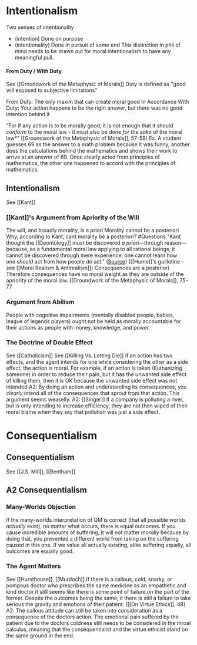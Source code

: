 # Intentionalism

Two senses of intentionality
- (intention) Done on purpose
- (intentionality) Done in pursuit of some end
	This distinction in phil of mind needs to be drawn out for moral intentionalism to have any meaningful pull.

#### From Duty / With Duty
See [[Groundwork of the Metaphysic of Morals]]
Duty is defined as "good will exposed to subjective limitations"

From Duty: The only maxim that can create moral good
In Accordance With Duty: Your action happens to be the right answer, but there was no good intention behind it

"For if any action is to be morally good, it is not enough that it should *conform* to the moral law - it must also be done *for the sake* of the moral law*" [[Groundwork of the Metaphysic of Morals]], 57-58)
	Ex. A student guesses 69 as the answer to a math problem because it was funny, another does the calculations behind the mathematics and shows their work to arrive at an answer of 69. Once clearly acted from principles of mathematics, the other one happened to accord with the principles of mathematics.

## Intentionalism
See [[Kant]]

### [[Kant]]'s Argument from Apriority of the Will
The will, and broadly morality, is a priori
Morality cannot be a posteriori
	Why, according to Kant, cant morality be a posteriori? #Questions
		"Kant thought the [[Deontology]] must be discovered _a priori_—through reason—because, as a fundamental moral law applying to all rational beings, it cannot be discovered through mere experience: one cannot learn how one _should_ act from how people _do_ act." ([Source](https://plato.stanford.edu/entries/moral-epistemology-a-priori/#AnalPrio))
			([[Hume]]'s guillotine -  see [[Moral Realism & Antirealism]])
Consequences are a posteriori
Therefore consequences have no moral weight as they are outside of the apriority of the moral law. 
[[Groundwork of the Metaphysic of Morals]], 75-77

### Argument from Abilism
People with cognitive impairments (mentally disabled people, babies, league of legends players) ought not be held as morally accountable for their actions as people with money, knowledge, and power. 

### The Doctrine of Double Effect
See [[Catholicism]]
See [[Killing Vs. Letting Die]]
If an action has two effects, and the agent intends for one while considering the other as a side effect, the action is moral. 
For example, if an action is taken (Euthanizing someone) in order to reduce their pain, but it has the unwanted side effect of killing them, then it is OK because the unwanted side effect was not intended
	A2: By doing an action and understanding its consequences, you *clearly* intend all of the consequences that sprout from that action. This argument seems weaselly.
	A2: [[Singer]] If a company is polluting a river, but is only intending to increase efficiency, they are not then wiped of their moral blame when they say that pollution was just a side effect.

# Consequentialism

## Consequentialism
See [[J.S. Mill]], [[Bentham]]

## A2 Consequentialism

### Many-Worlds Objection
If the many-worlds interpretation of QM is correct (that all possible worlds *actually* exist), no matter what occurs, there is equal outcomes. If you cause incredible amounts of suffering, it will not matter *morally* because by doing that, you prevented a different world from taking on the suffering caused in this one. If we value all actually existing, alike suffering equally, all outcomes are equally good. 

### The Agent Matters
See [[Hursthouse]], [[Murdoch]]
If there is a callous, cold, snarky, or pompous doctor who prescribes the same medicine as an empathetic and kind doctor it still seems like there is some point of failure on the part of the former. Despite the outcomes being the same, it there is still a failure to take serious the gravity and emotions of their patient. ([[On Virtue Ethics]], 48)
	A2: The callous attitude can still be taken into consideration as a consequence of the doctors action. The emotional pain suffered by the patient due to the doctors coldness still needs to be considered in the mroal calculus, meaning that the consequentialist and the virtue ethicist stand on the same ground in the end.

